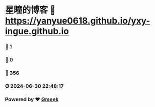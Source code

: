 # 星瞳的博客 :link: https://yanyue0618.github.io/yxy-ingue.github.io 
### :page_facing_up: [1](https://yanyue0618.github.io/yxy-ingue.github.io/tag.html) 
### :speech_balloon: 0 
### :hibiscus: 356 
### :alarm_clock: 2024-06-30 22:48:17 
### Powered by :heart: [Gmeek](https://github.com/Meekdai/Gmeek)
